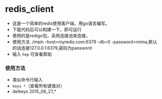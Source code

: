 # redis_client

* 这是一个简单的redis使用客户端，用go语言编写。
* 下载代码后可以构建一下，即可运行
* 使用的是redigo包，采用连接池来连接，
* 使用方法 ./main -host=myredis.com:6379 -db=0 -password=mima,默认的话连接127.0.0.1:6379,密码为password
* 输入 `hep` 可查看帮助

### 使用方法
 
* 类似命令行输入 
* `keys *`（查看所有键值对）
* delkeys 2015_08_27_*
